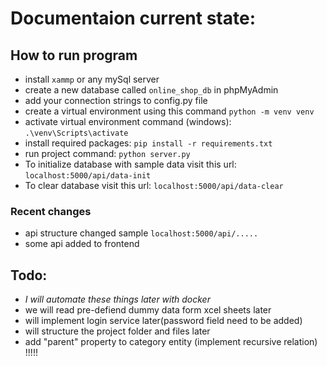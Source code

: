 # Documentaion current state:

## How to run program
- install `xammp` or any mySql server
- create a new database called `online_shop_db` in phpMyAdmin
- add your connection strings to config.py file
- create a virtual environment using this command `python -m venv venv`
- activate virtual environment command (windows): `.\venv\Scripts\activate`
- install required packages: `pip install -r requirements.txt`
- run project command: `python server.py`
- To initialize database with sample data visit this url: `localhost:5000/api/data-init`
- To clear database visit this url: `localhost:5000/api/data-clear`

### Recent changes
- api structure changed sample `localhost:5000/api/.....`
- some api added to frontend

## Todo: 
- *I will automate these things later with docker* 
- we will read pre-defiend dummy data form xcel sheets later
- will implement login service later(password field need to be added)
- will structure the project folder and files later
- add "parent" property to category entity (implement recursive relation) !!!!!